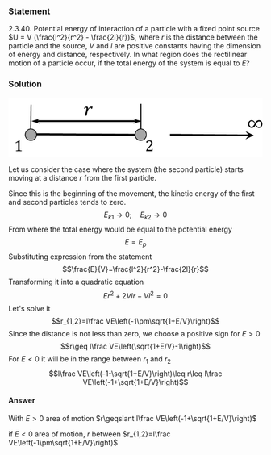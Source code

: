 ###  Statement 

$2.3.40.$ Potential energy of interaction of a particle with a fixed point source $U = V (\frac{l^2}{r^2} - \frac{2l}{r})$, where $r$ is the distance between the particle and the source, $V$ and $l$ are positive constants having the dimension of energy and distance, respectively. In what region does the rectilinear motion of a particle occur, if the total energy of the system is equal to $E$? 

### Solution

![ |761x178, 39%](../../img/2.3.40/2.3.40.png)

Let us consider the case where the system (the second particle) starts moving at a distance $r$ from the first particle.

Since this is the beginning of the movement, the kinetic energy of the first and second particles tends to zero. $$E_{k1}\to 0;\quad E_{k2}\to 0$$ From where the total energy would be equal to the potential energy $$E=E_p$$ Substituting expression from the statement $$\frac{E}{V}=\frac{l^2}{r^2}-\frac{2l}{r}$$ Transforming it into a quadratic equation $$Er^2+2Vlr-Vl^2=0$$ Let's solve it $$r_{1,2}=l\frac VE\left(-1\pm\sqrt{1+E/V}\right)$$ Since the distance is not less than zero, we choose a positive sign for $E>0$ $$r\geq l\frac VE\left(\sqrt{1+E/V}-1\right)$$ For $E<0$ it will be in the range between $r_1$ and $r_2$ $$l\frac VE\left(-1-\sqrt{1+E/V}\right)\leq r\leq l\frac VE\left(-1+\sqrt{1+E/V}\right)$$ 

#### Answer

With $E>0$ area of motion $r\geqslant l\frac VE\left(-1+\sqrt{1+E/V}\right)$

if $E<0$ area of motion, $r$ between $r_{1,2}=l\frac VE\left(-1\pm\sqrt{1+E/V}\right)$ 
